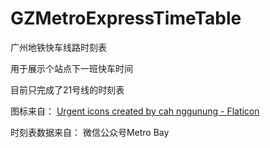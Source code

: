 # GZMetroExpressTimeTable
广州地铁快车线路时刻表

用于展示个站点下一班快车时间

目前只完成了21号线的时刻表


图标来自：
<a href="https://www.flaticon.com/free-icons/urgent" title="urgent icons">Urgent icons created by cah nggunung - Flaticon</a>


时刻表数据来自：
微信公众号Metro Bay
